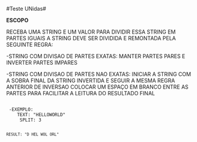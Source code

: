 #Teste UNidas#

<b>ESCOPO</b>

RECEBA UMA STRING E UM VALOR PARA DIVIDIR ESSA STRING EM PARTES IGUAIS
A STRING DEVE SER DIVIDIDA E REMONTADA PELA SEGUINTE REGRA:

-STRING COM DIVISAO DE PARTES EXATAS:
        MANTER PARTES PARES E INVERTER PARTES IMPARES

-STRING COM DIVISAO DE PARTES NAO EXATAS:
        INICIAR A STRING COM A SOBRA FINAL DA STRING INVERTIDA E SEGUIR A MESMA REGRA
        ANTERIOR DE INVERSAO
        COLOCAR UM ESPAÇO EM BRANCO ENTRE AS PARTES PARA FACILITAR A LEITURA DO RESULTADO FINAL
 
 <code>
 -EXEMPLO:
    TEXT: "HELLOWORLD"
     SPLIT: 3

    RESULT: "D HEL WOL ORL"
</code>
